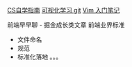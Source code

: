 [CS自学指南](https://csdiy.wiki/%E5%BF%85%E5%AD%A6%E5%B7%A5%E5%85%B7/tools/)
[可视化学习 git](https://learngitbranching.js.org/?demo=&locale=zh_CN)
[Vim 入门笔记](https://imageslr.com/2021/vim.html)

前端早早聊 - 掘金成长类文章
前端业界标准
- 文件命名
- 规范
- 标准化落地 。。。
